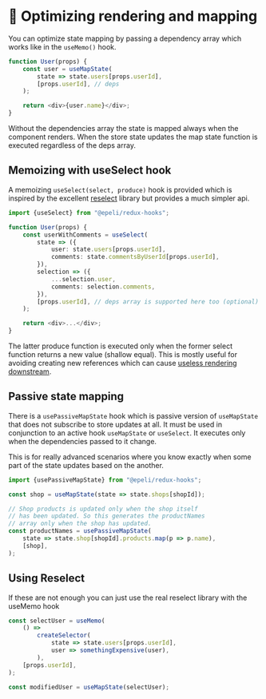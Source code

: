 # 🚀 Optimizing rendering and mapping

You can optimize state mapping by passing a dependency array which works like
in the `useMemo()` hook.

```ts
function User(props) {
    const user = useMapState(
        state => state.users[props.userId],
        [props.userId], // deps
    );

    return <div>{user.name}</div>;
}
```

Without the dependencies array the state is mapped always when the component
renders. When the store state updates the map state function is executed
regardless of the deps array.

## Memoizing with useSelect hook

A memoizing `useSelect(select, produce)` hook is provided which is inspired
by the excellent [reselect][] library but provides a much simpler api.

```ts
import {useSelect} from "@epeli/redux-hooks";

function User(props) {
    const userWithComments = useSelect(
        state => ({
            user: state.users[props.userId],
            comments: state.commentsByUserId[props.userId],
        }),
        selection => ({
            ...selection.user,
            comments: selection.comments,
        }),
        [props.userId], // deps array is supported here too (optional)
    );

    return <div>...</div>;
}
```

The latter produce function is executed only when the former select function
returns a new value (shallow equal). This is mostly useful for avoiding
creating new references which can cause [useless rendering downstream][pure].

[reselect]: https://github.com/reduxjs/reselect
[pure]: https://medium.com/@esamatti/react-js-pure-render-performance-anti-pattern-fb88c101332f

## Passive state mapping

There is a `usePassiveMapState` hook which is passive version of
`useMapState` that does not subscribe to store updates at all. It must be
used in conjunction to an active hook `useMapState` or `useSelect`. It
executes only when the dependencies passed to it change.

This is for really advanced scenarios where you know exactly when some part
of the state updates based on the another.

```ts
import {usePassiveMapState} from "@epeli/redux-hooks";

const shop = useMapState(state => state.shops[shopId]);

// Shop products is updated only when the shop itself
// has been updated. So this generates the productNames
// array only when the shop has updated. 
const productNames = usePassiveMapState(
    state => state.shop[shopId].products.map(p => p.name),
    [shop],
);
```

## Using Reselect

If these are not enough you can just use the real reselect library with the
useMemo hook

```ts
const selectUser = useMemo(
    () =>
        createSelector(
            state => state.users[props.userId],
            user => somethingExpensive(user),
        ),
    [props.userId],
);

const modifiedUser = useMapState(selectUser);
```
